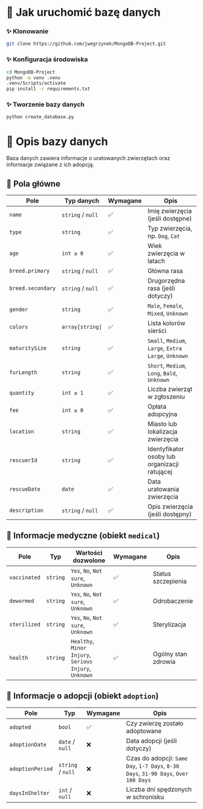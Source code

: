 # 🔧 Jak uruchomić bazę danych

### ✨ Klonowanie

```bash
git clone https://github.com/jwegrzynek/MongoDB-Project.git
```

### ✨ Konfiguracja środowiska
```bash
cd MongoDB-Project
python -m venv .venv
.venv/Scripts/activate
pip install -r requirements.txt
```

### ✨ Tworzenie bazy danych
```bash
python create_database.py

```

# 📖 Opis bazy danych

Baza danych zawiera informacje o uratowanych zwierzętach oraz informacje związane z ich adopcją.

## 🎯 Pola główne

| Pole              | Typ danych        | Wymagane | Opis                                                 |
| ----------------- | ----------------- | -------- | ---------------------------------------------------- |
| `name`            | `string` / `null` | ✅        | Imię zwierzęcia (jeśli dostępne)                     |
| `type`            | `string`          | ✅        | Typ zwierzęcia, np. `Dog`, `Cat`                     |
| `age`             | `int ≥ 0`         | ✅        | Wiek zwierzęcia w latach                             |
| `breed.primary`   | `string` / `null` | ✅        | Główna rasa                                          |
| `breed.secondary` | `string` / `null` | ✅        | Drugorzędna rasa (jeśli dotyczy)                     |
| `gender`          | `string`            | ✅        | `Male`, `Female`, `Mixed`, `Unknown`                 |
| `colors`          | `array[string]`   | ✅        | Lista kolorów sierści                                |
| `maturitySize`    | `string`            | ✅        | `Small`, `Medium`, `Large`, `Extra Large`, `Unknown` |
| `furLength`       | `string`            | ✅        | `Short`, `Medium`, `Long`, `Bald`, `Unknown`         |
| `quantity`        | `int ≥ 1`         | ✅        | Liczba zwierząt w zgłoszeniu                         |
| `fee`             | `int ≥ 0`         | ✅        | Opłata adopcyjna                                     |
| `location`        | `string`          | ✅        | Miasto lub lokalizacja zwierzęcia                    |
| `rescuerId`       | `string`          | ✅        | Identyfikator osoby lub organizacji ratującej        |
| `rescueDate`      | `date`            | ✅        | Data uratowania zwierzęcia                           |
| `description`     | `string` / `null` | ✅        | Opis zwierzęcia (jeśli dostępny)                     |

## 🏥 Informacje medyczne (obiekt `medical`)

| Pole         | Typ    | Wartości dozwolone                                     | Wymagane | Opis                |
| ------------ | ------ | ------------------------------------------------------ | -------- | ------------------- |
| `vaccinated` | `string` | `Yes`, `No`, `Not sure`, `Unknown`                     | ✅        | Status szczepienia  |
| `dewormed`   | `string` | `Yes`, `No`, `Not sure`, `Unknown`                     | ✅        | Odrobaczenie        |
| `sterilized` | `string` | `Yes`, `No`, `Not sure`, `Unknown`                     | ✅        | Sterylizacja        |
| `health`     | `string` | `Healthy`, `Minor Injury`, `Serious Injury`, `Unknown` | ✅        | Ogólny stan zdrowia |



## 🏡 Informacje o adopcji (obiekt `adoption`)

| Pole             | Typ             | Wymagane | Opis                                                                                |
| ---------------- | --------------- | -------- | ----------------------------------------------------------------------------------- |
| `adopted`        | `bool`          | ✅        | Czy zwierzę zostało adoptowane                                                      |
| `adoptionDate`   | `date` / `null` | ❌        | Data adopcji (jeśli dotyczy)                                                        |
| `adoptionPeriod` | `string` / `null` | ❌        | Czas do adopcji: `Same Day`, `1-7 Days`, `8-30 Days`, `31-90 Days`, `Over 100 Days` |
| `daysInShelter`  | `int` / `null`  | ❌        | Liczba dni spędzonych w schronisku      

